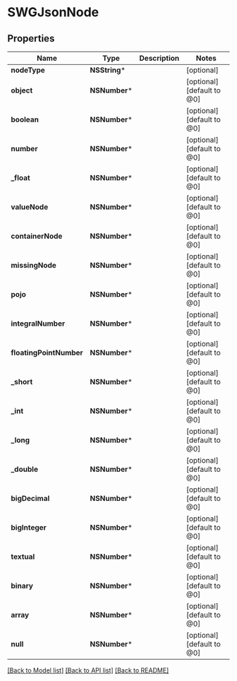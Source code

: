 # SWGJsonNode

## Properties
Name | Type | Description | Notes
------------ | ------------- | ------------- | -------------
**nodeType** | **NSString*** |  | [optional] 
**object** | **NSNumber*** |  | [optional] [default to @0]
**boolean** | **NSNumber*** |  | [optional] [default to @0]
**number** | **NSNumber*** |  | [optional] [default to @0]
**_float** | **NSNumber*** |  | [optional] [default to @0]
**valueNode** | **NSNumber*** |  | [optional] [default to @0]
**containerNode** | **NSNumber*** |  | [optional] [default to @0]
**missingNode** | **NSNumber*** |  | [optional] [default to @0]
**pojo** | **NSNumber*** |  | [optional] [default to @0]
**integralNumber** | **NSNumber*** |  | [optional] [default to @0]
**floatingPointNumber** | **NSNumber*** |  | [optional] [default to @0]
**_short** | **NSNumber*** |  | [optional] [default to @0]
**_int** | **NSNumber*** |  | [optional] [default to @0]
**_long** | **NSNumber*** |  | [optional] [default to @0]
**_double** | **NSNumber*** |  | [optional] [default to @0]
**bigDecimal** | **NSNumber*** |  | [optional] [default to @0]
**bigInteger** | **NSNumber*** |  | [optional] [default to @0]
**textual** | **NSNumber*** |  | [optional] [default to @0]
**binary** | **NSNumber*** |  | [optional] [default to @0]
**array** | **NSNumber*** |  | [optional] [default to @0]
**null** | **NSNumber*** |  | [optional] [default to @0]

[[Back to Model list]](../README.md#documentation-for-models) [[Back to API list]](../README.md#documentation-for-api-endpoints) [[Back to README]](../README.md)


